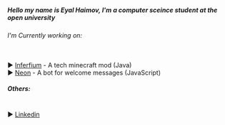<h5>Hello my name is Eyal Haimov, I'm a computer sceince student at the open university </h5>
<h6> I'm Currently working on: </h6><br>
► <a href="https://github.com/blindka/inferium"> Inferfium</a> - A tech minecraft mod (Java) <br>
► <a href="https://github.com/blindka/Friendly-Messages"> Neon</a> - A bot for welcome messages (JavaScript)
<br>
<h5> Others: </h5> <br>
► <a href="https://www.linkedin.com/in/eyal-haimov-1720981b9/"> Linkedin</a> <br>
